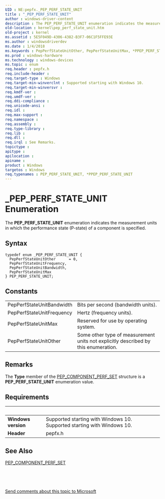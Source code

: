 ```yaml
---
UID : NE:pepfx._PEP_PERF_STATE_UNIT
title : "_PEP_PERF_STATE_UNIT"
author : windows-driver-content
description : The PEP_PERF_STATE_UNIT enumeration indicates the measurement units in which the performance state (P-state) of a component is specified.
old-location : kernel\pep_perf_state_unit.htm
old-project : kernel
ms.assetid : 5E5F049D-4306-4382-B3F7-06C1F5FFE93E
ms.author : windowsdriverdev
ms.date : 1/4/2018
ms.keywords : PepPerfStateUnitOther, PepPerfStateUnitMax, *PPEP_PERF_STATE_UNIT, PEP_PERF_STATE_UNIT enumeration [Kernel-Mode Driver Architecture], pepfx/PEP_PERF_STATE_UNIT, kernel.pep_perf_state_unit, PepPerfStateUnitFrequency, PEP_PERF_STATE_UNIT, pepfx/PepPerfStateUnitFrequency, pepfx/PepPerfStateUnitOther, pepfx/PepPerfStateUnitMax, pepfx/PepPerfStateUnitBandwidth, _PEP_PERF_STATE_UNIT, PepPerfStateUnitBandwidth
ms.prod : windows-hardware
ms.technology : windows-devices
ms.topic : enum
req.header : pepfx.h
req.include-header : 
req.target-type : Windows
req.target-min-winverclnt : Supported starting with Windows 10.
req.target-min-winversvr : 
req.kmdf-ver : 
req.umdf-ver : 
req.ddi-compliance : 
req.unicode-ansi : 
req.idl : 
req.max-support : 
req.namespace : 
req.assembly : 
req.type-library : 
req.lib : 
req.dll : 
req.irql : See Remarks.
topictype : 
apitype : 
apilocation : 
apiname : 
product : Windows
targetos : Windows
req.typenames : PEP_PERF_STATE_UNIT, *PPEP_PERF_STATE_UNIT
---
```


# _PEP_PERF_STATE_UNIT Enumeration
The <b>PEP_PERF_STATE_UNIT</b> enumeration indicates the measurement units in which the performance state (P-state) of a component is specified.

## Syntax
````
typedef enum _PEP_PERF_STATE_UNIT { 
  PepPerfStateUnitOther      = 0,
  PepPerfStateUnitFrequency,
  PepPerfStateUnitBandwidth,
  PepPerfStateUnitMax
} PEP_PERF_STATE_UNIT;
````

## Constants

<table>

<tr>
<td>PepPerfStateUnitBandwidth</td>
<td>Bits per second (bandwidth units).</td>
</tr>

<tr>
<td>PepPerfStateUnitFrequency</td>
<td>Hertz (frequency units).</td>
</tr>

<tr>
<td>PepPerfStateUnitMax</td>
<td>Reserved for use by operating system.</td>
</tr>

<tr>
<td>PepPerfStateUnitOther</td>
<td>Some other type of measurement units not explicitly described by this enumeration.</td>
</tr>
</table>

## Remarks

The <b>Type</b> member of the <a href="..\pepfx\ns-pepfx-_pep_component_perf_set.md">PEP_COMPONENT_PERF_SET</a> structure is a <b>PEP_PERF_STATE_UNIT</b> enumeration value.

## Requirements
| &nbsp; | &nbsp; |
| ---- |:---- |
| **Windows version** | Supported starting with Windows 10. Supported starting with Windows 10. |
| **Header** | pepfx.h |

## See Also

<a href="..\pepfx\ns-pepfx-_pep_component_perf_set.md">PEP_COMPONENT_PERF_SET</a>

 

 

<a href="mailto:wsddocfb@microsoft.com?subject=Documentation%20feedback [kernel\kernel]:%20PEP_PERF_STATE_UNIT enumeration%20 RELEASE:%20(1/4/2018)&amp;body=%0A%0APRIVACY STATEMENT%0A%0AWe use your feedback to improve the documentation. We don't use your email address for any other purpose, and we'll remove your email address from our system after the issue that you're reporting is fixed. While we're working to fix this issue, we might send you an email message to ask for more info. Later, we might also send you an email message to let you know that we've addressed your feedback.%0A%0AFor more info about Microsoft's privacy policy, see http://privacy.microsoft.com/en-us/default.aspx." title="Send comments about this topic to Microsoft">Send comments about this topic to Microsoft</a>
